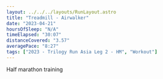 ```yaml
---
layout: ../../../layouts/RunLayout.astro
title: "Treadmill - Airwalker"
date: "2023-04-21"
hoursOfSleep: "N/A"
timeElapsed: "30:07"
distanceCovered: "3.57"
averagePace: "8:27"
tags: ["2023 - Trilogy Run Asia Leg 2 - HM", "Workout"]
---
```


Half marathon training
